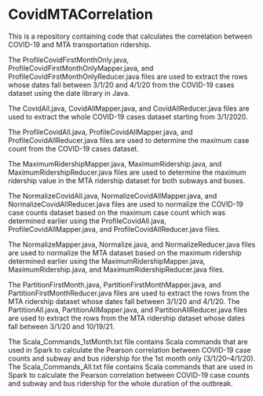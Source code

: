 # CovidMTACorrelation
This is a repository containing code that calculates the correlation between COVID-19 and MTA transportation ridership.

The ProfileCovidFirstMonthOnly.java, ProfileCovidFirstMonthOnlyMapper.java, and ProfileCovidFirstMonthOnlyReducer.java files are used to extract the rows whose dates fall between 3/1/20 and 4/1/20 from the COVID-19 cases dataset using the date library in Java. 

The CovidAll.java, CovidAllMapper.java, and CovidAllReducer.java files are used to extract the whole COVID-19 cases dataset starting from 3/1/2020.

The ProfileCovidAll.java, ProfileCovidAllMapper.java, and ProfileCovidAllReducer.java files are used to determine the maximum case count from the COVID-19 cases dataset.

The MaximumRidershipMapper.java, MaximumRidership.java, and MaximumRidershipReducer.java files are used to determine the maximum ridership value in the MTA ridership dataset for both subways and buses.

The NormalizeCovidAll.java, NormalizeCovidAllMapper.java, and NormalizeCovidAllReducer.java files are used to normalize the COVID-19 case counts dataset based on the maximum case count which was determined earlier using the ProfileCovidAll.java, ProfileCovidAllMapper.java, and ProfileCovidAllReducer.java files.

The NormalizeMapper.java, Normalize.java, and NormalizeReducer.java files are used to normalize the MTA dataset based on the maximum ridership determined earlier using the MaximumRidershipMapper.java, MaximumRidership.java, and MaximumRidershipReducer.java files.

The PartitionFirstMonth.java, PartitionFirstMonthMapper.java, and PartitionFirstMonthReducer.java files are used to extract the rows from the MTA ridership dataset whose dates fall between 3/1/20 and 4/1/20. The PartitionAll.java, PartitionAllMapper.java, and PartitionAllReducer.java files are used to extract the rows from the MTA ridership dataset whose dates fall between 3/1/20 and 10/19/21.

The Scala_Commands_1stMonth.txt file contains Scala commands that are used in Spark to calculate the Pearson correlation between COVID-19 case counts and subway and bus ridership for the 1st month only (3/1/20–4/1/20). The Scala_Commands_All.txt file contains Scala commands that are used in Spark to calculate the Pearson correlation between COVID-19 case counts and subway and bus ridership for the whole duration of the outbreak.
